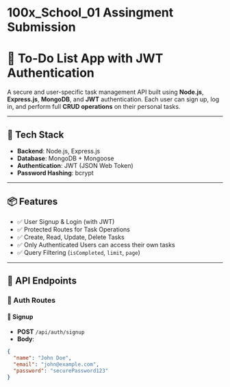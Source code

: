 # 100x_School_01 Assingment Submission 
# 📝 To-Do List App with JWT Authentication

A secure and user-specific task management API built using **Node.js**, **Express.js**, **MongoDB**, and **JWT** authentication. Each user can sign up, log in, and perform full **CRUD operations** on their personal tasks.

---

## 🔧 Tech Stack

- **Backend**: Node.js, Express.js
- **Database**: MongoDB + Mongoose
- **Authentication**: JWT (JSON Web Token)
- **Password Hashing**: bcrypt

---

## 📦 Features

- ✅ User Signup & Login (with JWT)
- ✅ Protected Routes for Task Operations
- ✅ Create, Read, Update, Delete Tasks
- ✅ Only Authenticated Users can access their own tasks
- ✅ Query Filtering (`isCompleted`, `limit`, `page`)

---

## 🚀 API Endpoints

### 🔐 Auth Routes

#### 📌 Signup

- **POST** `/api/auth/signup`
- **Body**:
```json
{
  "name": "John Doe",
  "email": "john@example.com",
  "password": "securePassword123"
}
